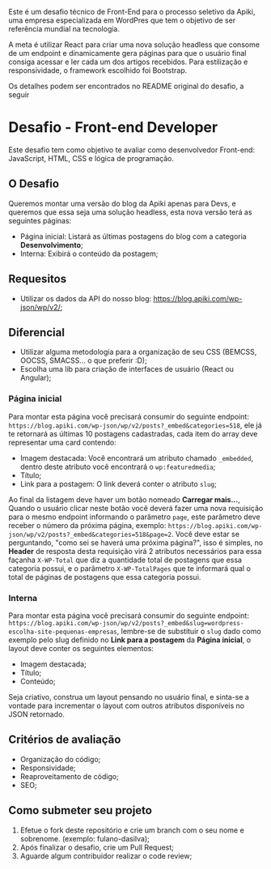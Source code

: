 Este é um desafio técnico de Front-End para o processo seletivo da Apiki, uma empresa especializada em WordPres que tem o objetivo de ser referência mundial na tecnologia.

A meta é utilizar React para criar uma nova solução headless que consome de um endpoint e dinamicamente gera páginas para que o usuário final consiga acessar e ler cada um dos artigos recebidos. Para estilização e responsividade, o framework escolhido foi Bootstrap.

Os detalhes podem ser encontrados no README original do desafio, a seguir

# Desafio - Front-end Developer
Este desafio tem como objetivo te avaliar como desenvolvedor Front-end: JavaScript, HTML, CSS e lógica de programação.

## O Desafio
Queremos montar uma versão do blog da Apiki apenas para Devs, e queremos que essa seja uma solução headless, esta nova versão terá as seguintes páginas: 

- Página inicial: Listará as últimas postagens do blog com a categoria **Desenvolvimento**; 
- Interna: Exibirá o conteúdo da postagem;


## Requesitos
- Utilizar os dados da API do nosso blog: https://blog.apiki.com/wp-json/wp/v2/;

## Diferencial
- Utilizar alguma metodologia para a organização de seu CSS (BEMCSS, OOCSS, SMACSS... o que preferir :D);
- Escolha uma lib para criação de interfaces de usuário (React ou Angular); 

### Página inicial
Para montar esta página você precisará consumir do seguinte endpoint: `https://blog.apiki.com/wp-json/wp/v2/posts?_embed&categories=518`, ele já te retornará as últimas 10 postagens cadastradas, cada item do array deve representar uma card contendo:

- Imagem destacada: Você encontrará um atributo chamado `_embedded`, dentro deste atributo você encontrará o `wp:featuredmedia`;
- Título;
- Link para a postagem: O link deverá conter o atributo `slug`;

Ao final da listagem deve haver um botão nomeado **Carregar mais...**, Quando o usuário clicar neste botão você deverá fazer uma nova requisição para o mesmo endpoint informando o parâmetro `page`, este parâmetro deve receber o número da próxima página, exemplo: `https://blog.apiki.com/wp-json/wp/v2/posts?_embed&categories=518&page=2`. Você deve estar se perguntando, "como sei se haverá uma próxima página?", isso é simples, no **Header** de resposta desta requisição virá 2 atributos necessários para essa façanha `X-WP-Total` que diz a quantidade total de postagens que essa categoria possui, e o parâmetro `X-WP-TotalPages` que te informará qual o total de páginas de postagens que essa categoria possui.

### Interna
Para montar esta página você precisará consumir do seguinte endpoint: `https://blog.apiki.com/wp-json/wp/v2/posts?_embed&slug=wordpress-escolha-site-pequenas-empresas`, lembre-se de substituir o `slug` dado como exemplo pelo slug definido no **Link para a postagem** da **Página inicial**, o layout deve conter os seguintes elementos:

- Imagem destacada;
- Título;
- Conteúdo;

Seja criativo, construa um layout pensando no usuário final, e sinta-se a vontade para incrementar o layout com outros atributos disponíveis no JSON retornado. 

## Critérios de avaliação

- Organização do código;
- Responsividade;
- Reaproveitamento de código;
- SEO;

## Como submeter seu projeto

1. Efetue o fork deste repositório e crie um branch com o seu nome e sobrenome. (exemplo: fulano-dasilva);
1. Após finalizar o desafio, crie um Pull Request;
1. Aguarde algum contribuidor realizar o code review;
